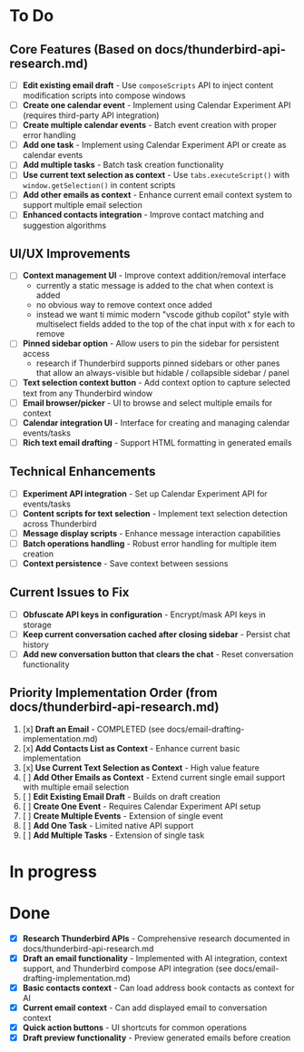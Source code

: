 # To Do

## Core Features (Based on docs/thunderbird-api-research.md)
- [ ] **Edit existing email draft** - Use `composeScripts` API to inject content modification scripts into compose windows
- [ ] **Create one calendar event** - Implement using Calendar Experiment API (requires third-party API integration)
- [ ] **Create multiple calendar events** - Batch event creation with proper error handling
- [ ] **Add one task** - Implement using Calendar Experiment API or create as calendar events
- [ ] **Add multiple tasks** - Batch task creation functionality
- [ ] **Use current text selection as context** - Use `tabs.executeScript()` with `window.getSelection()` in content scripts
- [ ] **Add other emails as context** - Enhance current email context system to support multiple email selection
- [ ] **Enhanced contacts integration** - Improve contact matching and suggestion algorithms

## UI/UX Improvements
- [ ] **Context management UI** - Improve context addition/removal interface
    - currently a static message is added to the chat when context is added
    - no obvious way to remove context once added
    - instead we want ti mimic modern "vscode github copilot" style with multiselect fields added to the top of the chat input with x for each to remove
- [ ] **Pinned sidebar option** - Allow users to pin the sidebar for persistent access
    - research if Thunderbird supports pinned sidebars or other panes that allow an always-visible but hidable / collapsible sidebar / panel
- [ ] **Text selection context button** - Add context option to capture selected text from any Thunderbird window
- [ ] **Email browser/picker** - UI to browse and select multiple emails for context
- [ ] **Calendar integration UI** - Interface for creating and managing calendar events/tasks
- [ ] **Rich text email drafting** - Support HTML formatting in generated emails

## Technical Enhancements  
- [ ] **Experiment API integration** - Set up Calendar Experiment API for events/tasks
- [ ] **Content scripts for text selection** - Implement text selection detection across Thunderbird
- [ ] **Message display scripts** - Enhance message interaction capabilities
- [ ] **Batch operations handling** - Robust error handling for multiple item creation
- [ ] **Context persistence** - Save context between sessions

## Current Issues to Fix
- [ ] **Obfuscate API keys in configuration** - Encrypt/mask API keys in storage
- [ ] **Keep current conversation cached after closing sidebar** - Persist chat history
- [ ] **Add new conversation button that clears the chat** - Reset conversation functionality

## Priority Implementation Order (from docs/thunderbird-api-research.md)
1. [x] **Draft an Email** - COMPLETED (see docs/email-drafting-implementation.md)
2. [x] **Add Contacts List as Context** - Enhance current basic implementation
3. [x] **Use Current Text Selection as Context** - High value feature
4. [ ] **Add Other Emails as Context** - Extend current single email support  with multiple email selection
5. [ ] **Edit Existing Email Draft** - Builds on draft creation
6. [ ] **Create One Event** - Requires Calendar Experiment API setup
7. [ ] **Create Multiple Events** - Extension of single event
8. [ ] **Add One Task** - Limited native API support
9. [ ] **Add Multiple Tasks** - Extension of single task

# In progress

# Done
- [x] **Research Thunderbird APIs** - Comprehensive research documented in docs/thunderbird-api-research.md
- [x] **Draft an email functionality** - Implemented with AI integration, context support, and Thunderbird compose API integration (see docs/email-drafting-implementation.md)
- [x] **Basic contacts context** - Can load address book contacts as context for AI
- [x] **Current email context** - Can add displayed email to conversation context
- [x] **Quick action buttons** - UI shortcuts for common operations
- [x] **Draft preview functionality** - Preview generated emails before creation